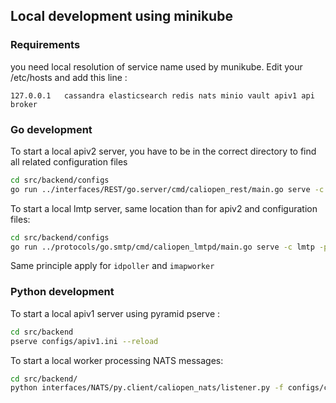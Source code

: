 ## Local development using minikube

### Requirements

you need local resolution of service name used by munikube. Edit your /etc/hosts and add this line :

```
127.0.0.1	cassandra elasticsearch redis nats minio vault apiv1 api broker
```

### Go development

To start a local apiv2 server, you have to be in the correct directory to find all related configuration files

```sh
cd src/backend/configs
go run ../interfaces/REST/go.server/cmd/caliopen_rest/main.go serve -c apiv2
```

To start a local lmtp server, same location than for apiv2 and configuration files:

```sh
cd src/backend/configs
go run ../protocols/go.smtp/cmd/caliopen_lmtpd/main.go serve -c lmtp -p lmtp.pid
```

Same principle apply for `idpoller` and `imapworker`

### Python development

To start a local apiv1 server using pyramid pserve :

```sh
cd src/backend
pserve configs/apiv1.ini --reload
```

To start a local worker processing NATS messages:

```sh
cd src/backend/
python interfaces/NATS/py.client/caliopen_nats/listener.py -f configs/caliopen.yaml
```